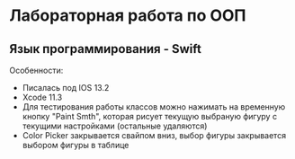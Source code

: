 # Лабораторная работа по ООП
## Язык программирования - Swift
Особенности: 
* Писалась под IOS 13.2
* Xcode 11.3
* Для тестирования работы классов можно нажимать на временную кнопку "Paint Smth", которая рисует текущую выбраную фигуру с текущими настройками (остальные удаляются)
* Color Picker закрывается свайпом вниз, выбор фигуры закрывается выбором фигуры в таблице
